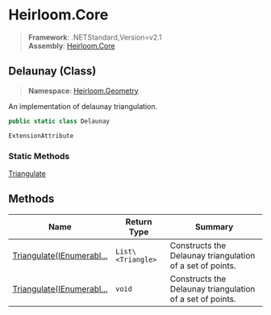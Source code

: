 # Heirloom.Core

> **Framework**: .NETStandard,Version=v2.1  
> **Assembly**: [Heirloom.Core][0]

## Delaunay (Class)

> **Namespace**: [Heirloom.Geometry][0]

An implementation of delaunay triangulation.

```cs
public static class Delaunay
```

`ExtensionAttribute`

### Static Methods

[Triangulate][1]

## Methods

| Name                           | Return Type       | Summary                                                   |
|--------------------------------|-------------------|-----------------------------------------------------------|
| [Triangulate(IEnumerabl...][1] | `List\<Triangle>` | Constructs the Delaunay triangulation of a set of points. |
| [Triangulate(IEnumerabl...][1] | `void`            | Constructs the Delaunay triangulation of a set of points. |

[0]: ../../Heirloom.Core.md
[1]: Delaunay/Triangulate.md
